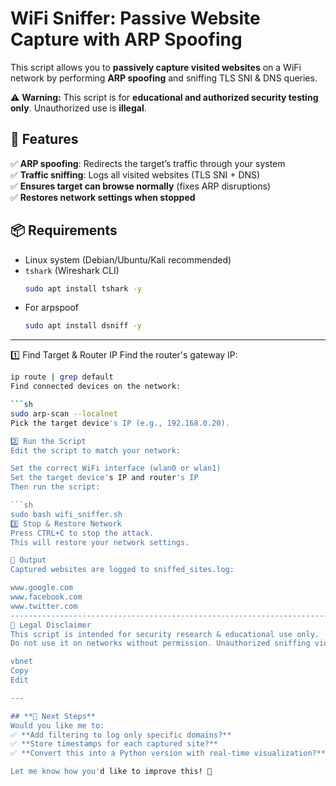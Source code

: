 # WiFi Sniffer: Passive Website Capture with ARP Spoofing
This script allows you to **passively capture visited websites** on a WiFi network by performing **ARP spoofing** and sniffing TLS SNI & DNS queries.  

⚠️ **Warning:** This script is for **educational and authorized security testing only**. Unauthorized use is **illegal**.

## 📌 Features
✅ **ARP spoofing**: Redirects the target’s traffic through your system  
✅ **Traffic sniffing**: Logs all visited websites (TLS SNI + DNS)  
✅ **Ensures target can browse normally** (fixes ARP disruptions)  
✅ **Restores network settings when stopped**  

## 📦 Requirements
- Linux system (Debian/Ubuntu/Kali recommended)
- `tshark` (Wireshark CLI)  
  ```sh
  sudo apt install tshark -y
- For arpspoof
  ```sh
  sudo apt install dsniff -y
-----------------------------------------------------------------------------------------------------------------------------------------------------------
1️⃣ Find Target & Router IP
Find the router's gateway IP:

  ```sh
ip route | grep default
Find connected devices on the network:

  ```sh
sudo arp-scan --localnet
Pick the target device's IP (e.g., 192.168.0.20).

2️⃣ Run the Script
Edit the script to match your network:

Set the correct WiFi interface (wlan0 or wlan1)
Set the target device's IP and router's IP
Then run the script:

  ```sh
sudo bash wifi_sniffer.sh
3️⃣ Stop & Restore Network
Press CTRL+C to stop the attack.
This will restore your network settings.

📂 Output
Captured websites are logged to sniffed_sites.log:

www.google.com
www.facebook.com
www.twitter.com
---------------------------------------------------------------------------------------------------------------------------------
🛑 Legal Disclaimer
This script is intended for security research & educational use only.
Do not use it on networks without permission. Unauthorized sniffing violates laws such as the Computer Fraud and Abuse Act (CFAA).

vbnet
Copy
Edit

---

## **📝 Next Steps**
Would you like me to:
✅ **Add filtering to log only specific domains?**  
✅ **Store timestamps for each captured site?**  
✅ **Convert this into a Python version with real-time visualization?**  

Let me know how you'd like to improve this! 🚀
